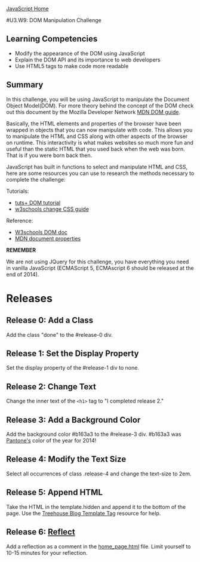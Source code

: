 [JavaScript Home](../)

#U3.W9: DOM Manipulation Challenge

## Learning Competencies
- Modify the appearance of the DOM using JavaScript
- Explain the DOM API and its importance to web developers
- Use HTML5 tags to make code more readable

## Summary

In this challenge, you will be using JavaScript to manipulate the Document Object Model(DOM). For more theory behind the concept of the DOM check out this document by the Mozilla Developer Network [MDN DOM guide](https://developer.mozilla.org/en-US/docs/Web/Guide/API/DOM).

Basically, the HTML elements and properties of the browser have been wrapped in objects that you can now manipulate with code. This allows you to manipulate the HTML and CSS along with other aspects of the browser on runtime. This interactivity is what makes websites so much more fun and useful than the static HTML that you used back when the web was born. That is if you were born back then.

JavaScript has built in functions to select and manipulate HTML and CSS, here are some resources you can use to research the methods necessary to complete the challenge:

Tutorials:
- [tuts+ DOM tutorial](http://code.tutsplus.com/tutorials/javascript-and-the-dom-series-lesson-1--net-3134)
- [w3schools change CSS guide](http://www.w3schools.com/js/js_htmldom_css.asp)

Reference:
- [W3schools DOM doc](http://www.w3schools.com/jsref/dom_obj_document.asp)
- [MDN document properties](https://developer.mozilla.org/en-US/docs/Web/API/document)

**REMEMBER**

We are not using JQuery for this challenge, you have everything you need in vanilla JavaScript (ECMAScript 5, ECMAscript 6 should be released at the end of 2014).

# Releases

## Release 0: Add a Class

Add the class "done" to the #release-0 div.

## Release 1: Set the Display Property

Set the display property of the #release-1 div to none.

## Release 2: Change Text

Change the inner text of the `<h1>` tag to "I completed release 2."

## Release 3: Add a Background Color

Add the background color #b163a3 to the #release-3 div. #b163a3 was [Pantone's](http://www.pantone.com/) color of the year for 2014!

## Release 4: Modify the Text Size

Select all occurrences of class .release-4 and change the text-size to 2em.

## Release 5: Append HTML

Take the HTML in the template.hidden and append it to the bottom of the page. Use the [Treehouse Blog Template Tag](http://blog.teamtreehouse.com/creating-reusable-markup-with-the-html-template-element) resource for help.

## Release 6: [Reflect](https://github.com/Devbootcamp/phase-0-handbook/blob/master/coding-references/reflection-guidelines.md)

Add a reflection as a comment in the [home_page.html](home_page.html) file. Limit yourself to 10-15 minutes for your reflection.
